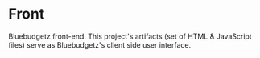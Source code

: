 # Front

Bluebudgetz front-end. This project's artifacts (set of HTML & JavaScript files) serve as Bluebudgetz's client side user interface.

